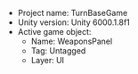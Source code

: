 <!-- UNITY CODE ASSIST INSTRUCTIONS START -->
- Project name: TurnBaseGame
- Unity version: Unity 6000.1.8f1
- Active game object:
  - Name: WeaponsPanel
  - Tag: Untagged
  - Layer: UI
<!-- UNITY CODE ASSIST INSTRUCTIONS END -->